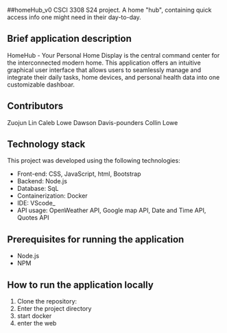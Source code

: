##homeHub_v0
CSCI 3308 S24 project. A home "hub", containing quick access info one might need in their day-to-day.
## Brief application description
HomeHub - Your Personal Home Display is the central command center for the interconnected modern home. This application offers an intuitive graphical user interface that allows users to seamlessly manage and integrate their daily tasks, home devices, and personal health data into one customizable dashboar.
## Contributors
Zuojun Lin
Caleb Lowe
Dawson Davis-pounders
Collin Lowe
## Technology stack
This project was developed using the following technologies:
- Front-end:  CSS, JavaScript, html, Bootstrap
- Backend: Node.js
- Database: SqL
- Containerization: Docker
- IDE: VScode_
- API usage: OpenWeather API, Google map API, Date and Time API, Quotes API
## Prerequisites for running the application
- Node.js
- NPM
## How to run the application locally
1. Clone the repository:
2. Enter the project directory
3. start docker
4. enter the web
